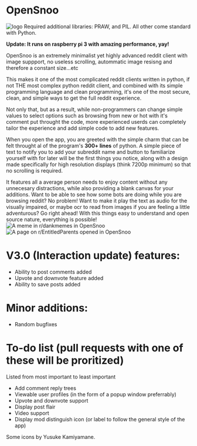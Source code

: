 # OpenSnoo

![logo](https://i.ibb.co/VwZpkTM/Opensnoo-logo.png)
Required additional libraries: PRAW, and PIL. All other come standard with Python.

**Update: It runs on raspberry pi 3 with amazing performance, yay!**

OpenSnoo is an extremely minimalist yet highly advanced reddit client with image suppport, no useless scrolling, autommatic image resisng and therefore a constant size...etc

This makes it one of the most complicated reddit clients written in python, if not THE most complex python reddit client, and combined with its simple programming language and clean programming, it's one of the most secure, clean, and simple ways to get the full reddit experience.

Not only that, but as a result, while non-programmers can change simple values to select options such as browsing from new or hot with it's comment put throught the code, more experienced userds can completely tailor the experience and add simple code to add new features.

When you open the app, you are greeted with the simple charm that can be felt throught al of the program's **300+ lines** of python. A simple piece of text to notify you to add your subreddit name and button to familiarize yourself with for later will be the first things you notice, along with a design made specifically for high resolution displays (think 7200p minimum) so that no scrolling is required.

It features all a average person needs to enjoy content without any unnecesary distractions, while also providing a blank canvas for your additions. Want to be able to see how some bots are doing while you are browsing reddit? No problem! Want to make it play the text as audio for the visually impaired, or maybe ocr to read from images if you are feeling a little adventurous? Go right ahead! With this things easy to understand and open source nature, everything is possible!
![A meme in r/dankmemes in OpenSnoo](https://i.ibb.co/mJdHB22/Open-Snoo-image-demonstration.jpg)
![A page on r/EntitledParents opened in OpenSnoo](https://i.ibb.co/7yY3jKj/Open-Snoo-text-demonstration-2.jpg)

# V3.0 (Interaction update) features:
- Ability to post comments added
- Upvote and downvote feature added
- Ability to save posts added

# Minor additions:
- Random bugfixes

# To-do list (pull requests with one of these will be proritized) 

Listed from most important to least important
- Add comment reply trees
- Viewable user profiles (in the form of a popup window preferrably)
- Upvote and downvote support
- Display post flair
- Video support
- Display mod distinguish icon (or label to follow the general style of the app)

Some icons by Yusuke Kamiyamane.
